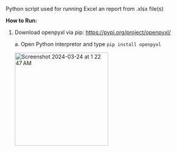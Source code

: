Python script used for running Excel an report from .xlsx file(s)

<b>How to Run: </b>
1. Download openpyxl via pip: https://pypi.org/project/openpyxl/<p>
       a. Open Python interpretor and type <code>pip install openpyxl</code>
<img><p><img width="245" alt="Screenshot 2024-03-24 at 1 22 47 AM" src="https://github.com/kcall174/report_automation.py/assets/29552650/c1d34bf1-b9bc-4edb-8137-7f58d4e013b6"></img></img>


